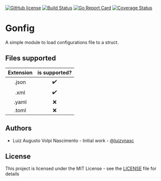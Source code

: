 [![GitHub license](https://img.shields.io/github/license/luizvnasc/gonfig)](https://github.com/luizvnasc/gonfig/blob/master/LICENSE)
[![Build Status](https://travis-ci.com/luizvnasc/gonfig.svg?branch=master)](https://travis-ci.com/luizvnasc/gonfig)
[![Go Report Card](https://goreportcard.com/badge/github.com/luizvnasc/gonfig)](https://goreportcard.com/report/github.com/luizvnasc/gonfig)
[![Coverage Status](https://coveralls.io/repos/github/luizvnasc/gonfig/badge.svg?branch=master)](https://coveralls.io/github/luizvnasc/gonfig?branch=master)

# Gonfig

A simple module to load configurations file to a struct.


## Files supported

| Extension | is supported?     |
|:---------:|:-----------------:|
| .json     |:heavy_check_mark: |
| .xml      |:heavy_check_mark: |
| .yaml     |:x:                |
| .toml     |:x:                |

## Authors
* Luiz Augusto Volpi Nascimento - Initial work - [@luizvnasc](https://github.com/luizvnasc)

## License
This project is licensed under the MIT License - see the [LICENSE](https://github.com/luizvnasc/gonfig/blob/master/LICENSE) file for details
